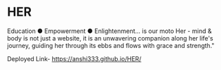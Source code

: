 # HER
Education  ●  Empowerment  ●  Enlightenment... is our moto Her - mind &amp; body is not just a website, it is an unwavering companion along her life's journey, guiding her through its ebbs and flows with grace and strength."

Deployed Link- https://anshi333.github.io/HER/
